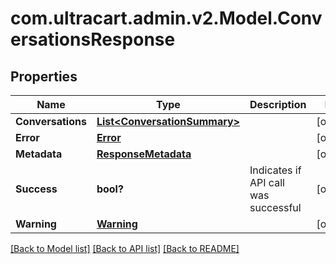 # com.ultracart.admin.v2.Model.ConversationsResponse
## Properties

Name | Type | Description | Notes
------------ | ------------- | ------------- | -------------
**Conversations** | [**List&lt;ConversationSummary&gt;**](ConversationSummary.md) |  | [optional] 
**Error** | [**Error**](Error.md) |  | [optional] 
**Metadata** | [**ResponseMetadata**](ResponseMetadata.md) |  | [optional] 
**Success** | **bool?** | Indicates if API call was successful | [optional] 
**Warning** | [**Warning**](Warning.md) |  | [optional] 


[[Back to Model list]](../README.md#documentation-for-models) [[Back to API list]](../README.md#documentation-for-api-endpoints) [[Back to README]](../README.md)

